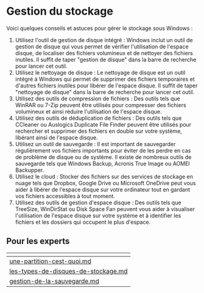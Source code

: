 # Gestion du stockage

Voici quelques conseils et astuces pour gérer le stockage sous Windows :

1. Utilisez l'outil de gestion de disque intégré : Windows inclut un outil de gestion de disque qui vous permet de vérifier l'utilisation de l'espace disque, de localiser des fichiers volumineux et de nettoyer des fichiers inutiles. Il suffit de taper "gestion de disque" dans la barre de recherche pour lancer cet outil.
2. Utilisez le nettoyage de disque : Le nettoyage de disque est un outil intégré à Windows qui permet de supprimer des fichiers temporaires et d'autres fichiers inutiles pour libérer de l'espace disque. Il suffit de taper "nettoyage de disque" dans la barre de recherche pour lancer cet outil.
3. Utilisez des outils de compression de fichiers : Des outils tels que WinRAR ou 7-Zip peuvent être utilisés pour compresser des fichiers volumineux et ainsi réduire l'utilisation de l'espace disque.
4. Utilisez des outils de déduplication de fichiers : Des outils tels que CCleaner ou Auslogics Duplicate File Finder peuvent être utilisés pour rechercher et supprimer des fichiers en double sur votre système, libérant ainsi de l'espace disque.
5. Utilisez un outil de sauvegarde : Il est important de sauvegarder régulièrement vos fichiers importants pour éviter de les perdre en cas de problème de disque ou de système. Il existe de nombreux outils de sauvegarde tels que Windows Backup, Acronis True Image ou AOMEI Backupper.
6. Utilisez le cloud : Stocker des fichiers sur des services de stockage en nuage tels que Dropbox, Google Drive ou Microsoft OneDrive peut vous aider à libérer de l'espace disque sur votre ordinateur tout en gardant vos fichiers accessibles à tout moment.
7. Utilisez des outils de gestion d'espace disque : Des outils tels que TreeSize, WinDirStat ou Disk Space Fan peuvent vous aider à visualiser l'utilisation de l'espace disque sur votre système et à identifier les fichiers et les dossiers qui occupent le plus d'espace.

## Pour les experts

<table data-card-size="large" data-view="cards"><thead><tr><th data-card-target data-type="content-ref"></th></tr></thead><tbody><tr><td><a href="une-partition-cest-quoi.md">une-partition-cest-quoi.md</a></td></tr><tr><td><a href="les-types-de-disques-de-stockage.md">les-types-de-disques-de-stockage.md</a></td></tr><tr><td><a href="gestion-de-la-sauvegarde.md">gestion-de-la-sauvegarde.md</a></td></tr></tbody></table>


